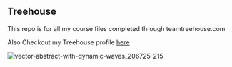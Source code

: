 ## Treehouse 

This repo is for all my course files completed through teamtreehouse.com


Also Checkout my Treehouse profile [here](https://teamtreehouse.com/joewood3)


![vector-abstract-with-dynamic-waves_206725-215](https://user-images.githubusercontent.com/47952114/108492758-713a2500-729d-11eb-9dfe-e87ea051fc05.jpg)

